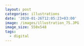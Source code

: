 ```yaml
---
layout: post
categories: illustrations
date: '2020-01-26T12:05:23+03:00'
image: /images/illustration_75.JPG
image_size: 550x548
tags:
  - digital
---
```

